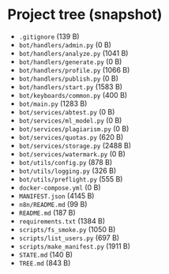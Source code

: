 # Project tree (snapshot)

- `.gitignore` (139 B)
- `bot/handlers/admin.py` (0 B)
- `bot/handlers/analyze.py` (1041 B)
- `bot/handlers/generate.py` (0 B)
- `bot/handlers/profile.py` (1066 B)
- `bot/handlers/publish.py` (0 B)
- `bot/handlers/start.py` (1583 B)
- `bot/keyboards/common.py` (400 B)
- `bot/main.py` (1283 B)
- `bot/services/abtest.py` (0 B)
- `bot/services/ml_model.py` (0 B)
- `bot/services/plagiarism.py` (0 B)
- `bot/services/quotas.py` (620 B)
- `bot/services/storage.py` (2488 B)
- `bot/services/watermark.py` (0 B)
- `bot/utils/config.py` (878 B)
- `bot/utils/logging.py` (326 B)
- `bot/utils/preflight.py` (555 B)
- `docker-compose.yml` (0 B)
- `MANIFEST.json` (4145 B)
- `n8n/README.md` (99 B)
- `README.md` (187 B)
- `requirements.txt` (1384 B)
- `scripts/fs_smoke.py` (1050 B)
- `scripts/list_users.py` (697 B)
- `scripts/make_manifest.py` (1911 B)
- `STATE.md` (140 B)
- `TREE.md` (843 B)
